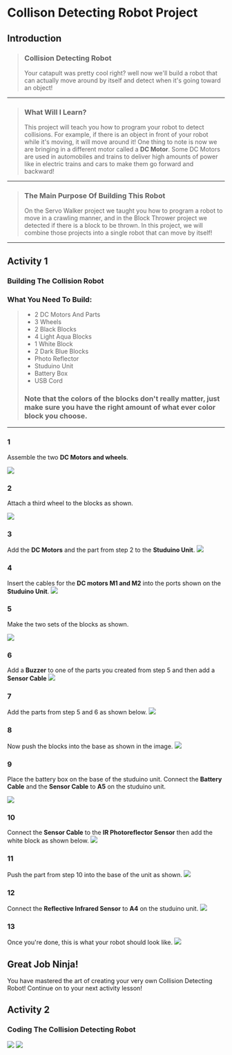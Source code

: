 # Collison Detecting Robot Project 
## Introduction
> ### Collision Detecting Robot
> Your catapult was pretty cool right? well now we'll build a robot that can actually move around by itself and detect when it's going toward an object! 

---

> ### What Will I Learn?
> This project will teach you how to program your robot to detect collisions. For example, if there is an object in front of your robot while it's moving, it will move around it!
> One thing to note is now we are bringing in a different motor called a **DC Motor**. Some DC Motors are used in automobiles and trains to deliver high amounts of power like in electric trains and cars to make them go forward and backward!

---

> ### The Main Purpose Of Building This Robot
> On the Servo Walker project we taught you how to program a robot to move in a crawling manner, and in the Block Thrower project we detected if there is a block to be thrown. In this project, we will combine those projects into a single robot that can move by itself!

---

## Activity 1
### Building The Collision Robot 
### What You Need To Build:
> * 2 DC Motors And Parts
> * 3 Wheels
> * 2 Black Blocks
> * 4 Light Aqua Blocks
> * 1 White Block
> * 2 Dark Blue Blocks
> * Photo Reflector
> * Studuino Unit
> * Battery Box
> * USB Cord
> ### Note that the colors of the blocks don't really matter, just make sure you have the right amount of what ever color block you choose.

---

### 1
Assemble the two **DC Motors and wheels**.

![](./1.JPG)

### 2 
Attach a third wheel to the blocks as shown.

![](./2.JPG)

### 3 
Add the **DC Motors** and the part from step 2 to the **Studuino Unit**.
![](./3.JPG)

### 4 
Insert the cables for the **DC motors M1 and M2** into the ports shown on the **Studuino Unit**.
![](./4.JPG)

### 5 
Make the two sets of the blocks as shown.

![](./5.JPG)

### 6 
Add a **Buzzer** to one of the parts you created from step 5 and then add a **Sensor Cable**
![](./6.JPG)

### 7 
Add the parts from step 5 and 6 as shown below.
![](./7.JPG)

### 8 
Now push the blocks into the base as shown in the image.
![](./8.JPG)

### 9
Place the battery box on the base of the studuino unit. Connect the **Battery Cable** and the **Sensor Cable** to **A5** on the studuino unit.

![](./9.JPG)

### 10
Connect the **Sensor Cable** to the **IR Photoreflector Sensor** then add the white block as shown below.
![](./10.JPG)

### 11 
Push the part from step 10 into the base of the unit as shown.
![](./11.JPG)

### 12 
Connect the **Reflective Infrared Sensor** to **A4** on the studuino unit.
![](./12.JPG)

### 13 
Once you're done, this is what your robot should look like.
![](./13.JPG)

## Great Job Ninja!
You have mastered the art of creating your very own Collision Detecting Robot! Continue on to your next activity lesson!

## Activity 2
### Coding The Collision Detecting Robot 
![](./code1One.JPG)
![](./code2Two.JPG)
